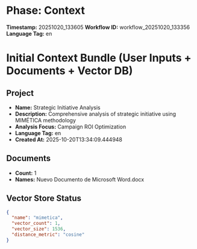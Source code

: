 # Phase: Context
**Timestamp:** 20251020_133605
**Workflow ID:** workflow_20251020_133356
**Language Tag:** en
# Initial Context Bundle (User Inputs + Documents + Vector DB)

## Project
- **Name:** Strategic Initiative Analysis
- **Description:** Comprehensive analysis of strategic initiative using MIMÉTICA methodology
- **Analysis Focus:** Campaign ROI Optimization
- **Language Tag:** en
- **Created At:** 2025-10-20T13:34:09.444948

## Documents
- **Count:** 1
- **Names:** Nuevo Documento de Microsoft Word.docx

## Vector Store Status
```json
{
  "name": "mimetica",
  "vector_count": 1,
  "vector_size": 1536,
  "distance_metric": "cosine"
}
```
